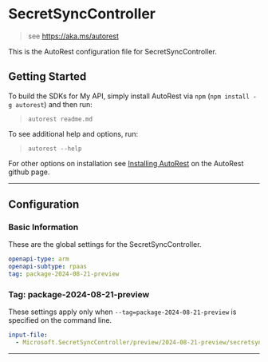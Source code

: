 # SecretSyncController

> see https://aka.ms/autorest

This is the AutoRest configuration file for SecretSyncController.

## Getting Started

To build the SDKs for My API, simply install AutoRest via `npm` (`npm install -g autorest`) and then run:

> `autorest readme.md`

To see additional help and options, run:

> `autorest --help`

For other options on installation see [Installing AutoRest](https://aka.ms/autorest/install) on the AutoRest github page.

---

## Configuration

### Basic Information

These are the global settings for the SecretSyncController.

```yaml
openapi-type: arm
openapi-subtype: rpaas
tag: package-2024-08-21-preview
```

### Tag: package-2024-08-21-preview

These settings apply only when `--tag=package-2024-08-21-preview` is specified on the command line.

```yaml $(tag) == 'package-2024-08-21-preview'
input-file:
  - Microsoft.SecretSyncController/preview/2024-08-21-preview/secretsynccontroller.json
```

---
